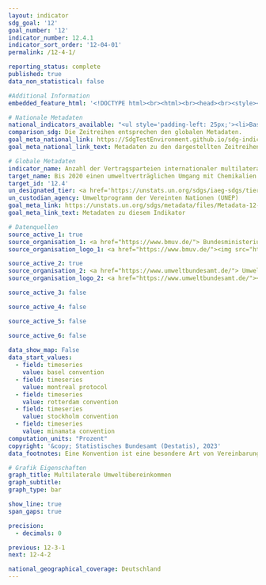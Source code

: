 ```yaml
---
layout: indicator    
sdg_goal: '12'    
goal_number: '12'    
indicator_number: 12.4.1    
indicator_sort_order: '12-04-01'    
permalink: /12-4-1/    

reporting_status: complete    
published: true    
data_non_statistical: false

#Additional Information
embedded_feature_html: '<!DOCTYPE html><br><html><br><head><br><style><br><br>body, h1, h2, h3, h4, h5, h6  {<br>  font-family: Arial, Helvetica, sans-serif; <br>}<br><br>body {<br>  margin-left: 20px;<br>}<br><br>h3 {<br>  margin-top: 5px;<br>  margin-bottom: 0px;<br>  text-align: left;<br>}<br><br>p {<br>  margin-top: 0px;<br>}<br><br>  <br></style><br></head><br><body><br><img src="https://dnstestenvironment.github.io/dns-indicators/public/logos/destatis.png"><br><br><h1>Indikator 12.4.1: Anzahl der Vertragsparteien internationaler multilateraler Umweltübereinkommen über gefährliche Abfälle und andere Chemikalien, die ihre Zusagen und Verpflichtungen zur Übermittlung von Informationen nach den einschlägigen Übereinkommen einhalten</h1><br><br><br><h2>Basler Übereinkommen</h2><br><img src="https://dnstestenvironment.github.io/dns-indicators/public/logos/basel.png"><br><br><br><a href="http://www.basel.int/">http://www.basel.int/</a><br><br><br><br><br><h3 style="text-align: left>"Rechtsgrundlage:</h3><br><p>Verordnung (EG) Nr. 1013/2006 des Europäischen Parlaments und des Rates vom (14. Juni 2006) über die Verbringung von Abfällen<br><br><a href="https://eur-lex.europa.eu/legal-content/DE/ALL/?uri=celex:32006R1013">https://eur-lex.europa.eu/legal-content/DE/ALL/?uri=celex:32006R1013</a></p><br><br><br><h3 style="text-align: left>"Nationaler Ansprechpartner:</h3><br><p><a href="http://www.basel.int/Countries/CountryContacts/tabid/1342/Default.aspx">http://www.basel.int/Countries/CountryContacts/tabid/1342/Default.aspx</a></p><br><br><br><h3 style="text-align: left>"Nationale Berichte (nur auf Englisch verfügbar):</h3><br><p><a href="http://www.basel.int/Countries/NationalReporting/NationalReports/BC2019Reports/tabid/8645/Default.aspx">http://www.basel.int/Countries/NationalReporting/NationalReports/BC2019Reports/tabid/8645/Default.aspx</a></p><br><br><br><h2>Montrealer Protokol</h2><br><img src="https://dnstestenvironment.github.io/dns-indicators/public/logos/montreal.png"><br><br><br><a href="https://ozone.unep.org/treaties/montreal-protocol">https://ozone.unep.org/treaties/montreal-protocol</a><br><br><br><br><br><h3 style="text-align: left>"Rechtsgrundlagen:</h3><br><p>Verordnung (EG) Nr. 1005/2009 des Europäischen Parlaments und des Rates vom 16. September 2009 über Stoffe, die zum Abbau der Ozonschicht führen (Text von Bedeutung für den EWR.)<br><br><a href="https://eur-lex.europa.eu/legal-content/DE/TXT/?uri=CELEX%3A32009R1005&qid=1616423953157">https://eur-lex.europa.eu/legal-content/DE/TXT/?uri=CELEX%3A32009R1005&qid=1616423953157</a></p><br><br><br><p>Verordnung (EU) Nr. 517/2014 des Europäischen Parlaments und des Rates vom 16. April 2014 über fluorierte Treibhausgase und zur Aufhebung der Verordnung (EG) Nr. 842/2006 (Text von Bedeutung für den EWR.)<br><br><a href="https://eur-lex.europa.eu/legal-content/DE/TXT/?uri=CELEX%3A32014R0517&qid=1616424241316">https://eur-lex.europa.eu/legal-content/DE/TXT/?uri=CELEX%3A32014R0517&qid=1616424241316</a></p><br><br><br><h3 style="text-align: left>"Nationaler Ansprechpartner:</h3><br><p><a href="https://ozone.unep.org/countries/profile/deu">https://ozone.unep.org/countries/profile/deu</a></p><br><br><br><h3 style="text-align: left>"Länderdaten (nur auf Englisch verfügbar)</h3><br><p><a href="https://ozone.unep.org/countries/profile/deu">https://ozone.unep.org/countries/profile/deu</a></p><br><br><br><br><h2>Rotterdamer Übereinkommen</h2><br><img src="https://dnstestenvironment.github.io/dns-indicators/public/logos/rotterdam.png"><br><br><br><a href="http://www.pic.int/">http://www.pic.int/</a><br><br><br><br><br><h3 style="text-align: left>"Rechtsgrundlage:</h3><br><p>Verordnung (EU) Nr. 649/2012 des Europäischen Parlaments und des Rates vom 4. Juli 2012 über die Aus- und Einfuhr gefährlicher Chemikalien (Text von Bedeutung für den EWR.)<br><br><a href="https://eur-lex.europa.eu/legal-content/DE/TXT/?uri=CELEX%3A32012R0649&qid=1616424284711">https://eur-lex.europa.eu/legal-content/DE/TXT/?uri=CELEX%3A32012R0649&qid=1616424284711</a></p><br><br><br><h3 style="text-align: left>"Nationaler Ansprechpartner:</h3><br><p><a href="http://www.pic.int/Countries'    

# Nationale Metadaten    
national_indicators_available: "<ul style='padding-left: 25px;'><li>Basler Übereinkommen</li> <li> Montrealer Protokoll</li> <li> Rotterdamer Übereinkommen</li> <li> Stockholmer Übereinkommen</li> <li> Minamata Übereinkommen</li></ul>"    
comparison_sdg: Die Zeitreihen entsprechen den globalen Metadaten.    
goal_meta_national_link: https://SdgTestEnvironment.github.io/sdg-indicators/public/Meta/12.4.1.pdf
goal_meta_national_link_text: Metadaten zu den dargestellten Zeitreihen    

# Globale Metadaten    
indicator_name: Anzahl der Vertragsparteien internationaler multilateraler Umweltübereinkommen über gefährliche Abfälle und andere Chemikalien, die ihre Zusagen und Verpflichtungen zur Übermittlung von Informationen nach den einschlägigen Übereinkommen einhalten    
target_name: Bis 2020 einen umweltverträglichen Umgang mit Chemikalien und allen Abfällen während ihres gesamten Lebenszyklus in Übereinstimmung mit den vereinbarten internationalen Rahmenregelungen erreichen und ihre Freisetzung in Luft, Wasser und Boden erheblich verringern, um ihre nachteiligen Auswirkungen auf die menschliche Gesundheit und die Umwelt auf ein Mindestmaß zu beschränken    
target_id: '12.4'    
un_designated_tier: <a href='https://unstats.un.org/sdgs/iaeg-sdgs/tier-classification/' title='Klicken Sie hier um weitere Informationen zur UN-Tier-Klassifikation zu erhalten.'  target='_blank'>Tier I</a>    
un_custodian_agency: Umweltprogramm der Vereinten Nationen (UNEP)    
goal_meta_link: https://unstats.un.org/sdgs/metadata/files/Metadata-12-04-01.pdf    
goal_meta_link_text: Metadaten zu diesem Indikator        

# Datenquellen
source_active_1: true
source_organisation_1: <a href="https://www.bmuv.de/"> Bundesministerium für Umwelt, Naturschutz, nukleare Sicherheit und Verbraucherschutz (BMUV) </a>
source_organisation_logo_1: <a href="https://www.bmuv.de/"><img src="https://g205sdgs.github.io/sdg-indicators/public/OrgImgDe/bmuv.png" alt="Logo bmuv" style="height:60px; width:148px"/></a>

source_active_2: true
source_organisation_2: <a href="https://www.umweltbundesamt.de/"> Umweltbundesamt (UBA) </a>
source_organisation_logo_2: <a href="https://www.umweltbundesamt.de/"><img src="https://g205sdgs.github.io/sdg-indicators/public/OrgImgDe/uba.png" alt="Logo uba" style="height:60px; width:148px"/></a>

source_active_3: false

source_active_4: false

source_active_5: false

source_active_6: false
    
data_show_map: False    
data_start_values: 
  - field: timeseries
    value: basel convention
  - field: timeseries
    value: montreal protocol
  - field: timeseries
    value: rotterdam convention
  - field: timeseries
    value: stockholm convention
  - field: timeseries
    value: minamata convention    
computation_units: "Prozent"    
copyright: '&copy; Statistisches Bundesamt (Destatis), 2023'    
data_footnotes: Eine Konvention ist eine besondere Art von Vereinbarung zwischen einer großen Anzahl von Ländern. In einer Konvention kommen Länder zusammen, um ein globales Problem zu besprechen und einen Konsens über die Vorgehensweise zu erzielen, die sie als Reaktion darauf ergreifen sollten. Im Gegensatz zu Verträgen sind Konventionen nicht notwendigerweise rechtlich bindend und können eher als Rahmenwerk oder Konzept fungieren, das keine spezifischen Maßnahmen beinhaltet. Protokolle ähneln Verträgen, aber sie ändern, ergänzen oder verdeutlichen in der Regel ein Abkommen.<br>• Daten berechnen sich über einen Berichtszyklus der vorangegangenen 5 Jahre; der erste Berichtszyklus deckt den Zeitraum 2010-2014 ab.    

# Grafik Eigenschaften    
graph_title: Multilaterale Umweltübereinkommen
graph_subtitle:     
graph_type: bar    

show_line: true
span_gaps: true

precision:
  - decimals: 0    

previous: 12-3-1    
next: 12-4-2    

national_geographical_coverage: Deutschland    
---
```


<span></span>